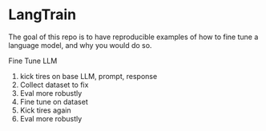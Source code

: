 # LangTrain

The goal of this repo is to have reproducible examples of how to fine tune a language model, and why you would do so.

Fine Tune LLM
1. kick tires on base LLM, prompt, response 
2. Collect dataset to fix
3. Eval more robustly
4. Fine tune on dataset
5. Kick tires again
6. Eval more robustly